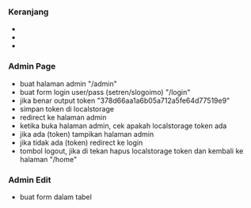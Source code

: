### Keranjang

-
-
-

### Admin Page

- buat halaman admin "/admin"
- buat form login user/pass (setren/slogoimo) "/login"
- jika benar output token "378d66aa1a6b05a712a5fe64d77519e9"
- simpan token di localstorage
- redirect ke halaman admin
- ketika buka halaman admin, cek apakah localstorage token ada
- jika ada (token) tampikan halaman admin
- jika tidak ada (token) redirect ke login
- tombol logout, jika di tekan hapus localstorage token dan kembali ke halaman "/home"

### Admin Edit

- buat form dalam tabel
